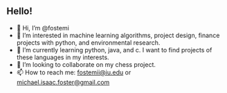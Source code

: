 ## Hello!

- 👋 Hi, I’m @fostemi
- 👀 I’m interested in machine learning algorithms, project design, finance projects with python, and environmental research.  
- 🌱 I’m currently learning python, java, and c.  I want to find projects of these languages in my interests.  
- 💞️ I’m looking to collaborate on my chess project. 
- 📫 How to reach me: fostemii@iu.edu or michael.isaac.foster@gmail.com

<!---
fostemi/fostemi is a ✨ special ✨ repository because its `README.md` (this file) appears on your GitHub profile.
You can click the Preview link to take a look at your changes.
--->

